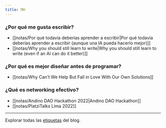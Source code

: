 ```yaml
---
title: MH
---
```


### ¿Por qué me gusta escribir?

- [[notas/Por qué todavía deberías aprender a escribir|Por qué todavía deberías aprender a escribir (aunque una IA pueda hacerlo mejor)]]
- [[notas/Why you should still learn to write|Why you should still learn to write (even if an AI can do it better)]]

### ¿Por qué es mejor diseñar antes de programar?

- [[notas/Why Can't We Help But Fall in Love With Our Own Solutions]]

### ¿Qué es networking efectivo?

- [[notas/Andino DAO Hackathon 2022|Andino DAO Hackathon]]
- [[notas/PlatziTalks Lima 2022]]

---

Explorar todas las [etiquetas](/tags) del blog.
